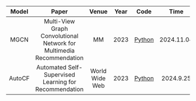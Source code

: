 
|    Model    |                                       Paper                                       | Venue | Year |                                                                         Code                                                                          |   Time    |
|:-----------:|:---------------------------------------------------------------------------------:|:-----:|:----:|:-----------------------------------------------------------------------------------------------------------------------------------------------------:|:---------:|
| MGCN  |       Multi-View Graph Convolutional Network for Multimedia Recommendation        | MM  | 2023 |                                                 [Python](https://github.com/demonph10/MGCN)       | 2024.11.04 |
|  AutoCF   |      Automated Self-Supervised Learning for Recommendation        |  World Wide Web  | 2023 |                                                      [Python](https://github.com/HKUDS/AutoCF)   | 2024.9.25 |

